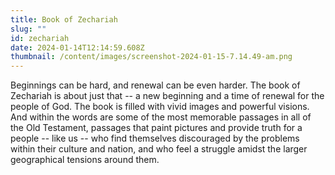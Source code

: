 ```yaml
---
title: Book of Zechariah
slug: ""
id: zechariah
date: 2024-01-14T12:14:59.608Z
thumbnail: /content/images/screenshot-2024-01-15-7.14.49-am.png
---
```

Beginnings can be hard, and renewal can be even harder. The book of Zechariah is about just that -- a new beginning and a time of renewal for the people of God. The book is filled with vivid images and powerful visions. And within the words are some of the most memorable passages in all of the Old Testament, passages that paint pictures and provide truth for a people -- like us -- who find themselves discouraged by the problems within their culture and nation, and who feel a struggle amidst the larger geographical tensions around them.